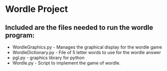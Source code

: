 # Wordle Project

## Included are the files needed to run the wordle program:

* WordleGraphics.py - Manages the graphical display for the wordle game
* WordleDictionary.py - File of 5 letter words to use for the wordle answer
* pgl.py - graphics library for python
* Wordle.py - Script to implement the game of wordle.
